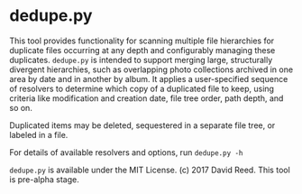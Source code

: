 # dedupe.py

This tool provides functionality for scanning multiple file hierarchies for duplicate files
occurring at any depth and configurably managing these duplicates. `dedupe.py` is intended to support
merging large, structurally divergent hierarchies, such as overlapping photo collections archived in one
area by date and in another by album. It applies a user-specified sequence of resolvers to determine which
copy of a duplicated file to keep, using criteria like modification and creation date, file tree order,
path depth, and so on.

Duplicated items may be deleted, sequestered in a separate file tree, or labeled in a file.

For details of available resolvers and options, run `dedupe.py -h`

`dedupe.py` is available under the MIT License. (c) 2017 David Reed. This tool is pre-alpha stage.
